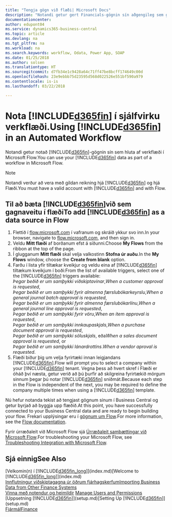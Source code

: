 ```yaml
---
title: "Tengja gögn við flæði| Microsoft Docs"
description: "Notandi getur gert Financials-gögnin sín aðgengileg sem gagnaveitu og tiltekið OData vefslóð úr vefþjónustunni til að búa til sjálfvirkt verkflæði."
documentationcenter: 
author: edupont04
ms.service: dynamics365-business-central
ms.topic: article
ms.devlang: na
ms.tgt_pltfrm: na
ms.workload: na
ms.search.keywords: workflow, Odata, Power App, SOAP
ms.date: 01/25/2018
ms.author: solsen
ms.translationtype: HT
ms.sourcegitcommit: d7fb34e1c9428a64c71ff47be8bcff174649c00d
ms.openlocfilehash: 23e9ebbb75d23595d568d022526e551bf590a979
ms.contentlocale: is-is
ms.lasthandoff: 03/22/2018

---
```

# <a name="using-included365finincludesd365finmdmd-in-an-automated-workflow"></a><span data-ttu-id="f5670-103">Nota [!INCLUDE[d365fin](includes/d365fin_md.md)] í sjálfvirku verkflæði.</span><span class="sxs-lookup"><span data-stu-id="f5670-103">Using [!INCLUDE[d365fin](includes/d365fin_md.md)] in an Automated Workflow</span></span>
<span data-ttu-id="f5670-104">Notandi getur notað [!INCLUDE[d365fin](includes/d365fin_md.md)]-gögnin sín sem hluta af verkflæði í Microsoft Flow.</span><span class="sxs-lookup"><span data-stu-id="f5670-104">You can use your [!INCLUDE[d365fin](includes/d365fin_md.md)] data as part of a workflow in Microsoft Flow.</span></span>  

> [!NOTE]  
>   <span data-ttu-id="f5670-105">Notandi verður að vera með gildan reikning hjá [!INCLUDE[d365fin](includes/d365fin_md.md)] og hjá Flæði.</span><span class="sxs-lookup"><span data-stu-id="f5670-105">You must have a valid account with [!INCLUDE[d365fin](includes/d365fin_md.md)] and with Flow.</span></span>  

## <a name="to-add-included365finincludesd365finmdmd-as-a-data-source-in-flow"></a><span data-ttu-id="f5670-106">Til að bæta [!INCLUDE[d365fin](includes/d365fin_md.md)]við sem gagnaveitu í flæði</span><span class="sxs-lookup"><span data-stu-id="f5670-106">To add [!INCLUDE[d365fin](includes/d365fin_md.md)] as a data source in Flow</span></span>
1. <span data-ttu-id="f5670-107">Flettið í [flow.microsoft.com](https://flow.microsoft.com/en-us/) í vafranum og skráið ykkur svo inn.</span><span class="sxs-lookup"><span data-stu-id="f5670-107">In your browser, navigate to [flow.microsoft.com](https://flow.microsoft.com/en-us/), and then sign in.</span></span>
2. <span data-ttu-id="f5670-108">Veldu **Mitt flæði** af borðanum efst á síðunni.</span><span class="sxs-lookup"><span data-stu-id="f5670-108">Choose **My Flows** from the ribbon at the top of the page.</span></span>
3. <span data-ttu-id="f5670-109">Í glugganum **Mitt flæði** skal velja valkostinn **Stofna úr auðu**.</span><span class="sxs-lookup"><span data-stu-id="f5670-109">In the **My Flows** window, choose the **Create from blank** option.</span></span>
4. <span data-ttu-id="f5670-110">Farðu í lista yfir tiltækar kveikjur og veldu eina af [!INCLUDE[d365fin](includes/d365fin_md.md)] tiltækum kveikjum í boði:</span><span class="sxs-lookup"><span data-stu-id="f5670-110">From the list of available triggers, select one of the [!INCLUDE[d365fin](includes/d365fin_md.md)] triggers available:</span></span>  
    <span data-ttu-id="f5670-111">*Þegar beðið er um samþykki viðskiptavinar*,</span><span class="sxs-lookup"><span data-stu-id="f5670-111">*When a customer approval is requested*,</span></span>  
    <span data-ttu-id="f5670-112">*Þegar beðið er um samþykki fyrir almenna færslubókarkeyrslu*,</span><span class="sxs-lookup"><span data-stu-id="f5670-112">*When a general journal batch approval is requested*,</span></span>  
    <span data-ttu-id="f5670-113">*Þegar beðið er um samþykki fyrir almenna færslubókarlínu*,</span><span class="sxs-lookup"><span data-stu-id="f5670-113">*When a general journal line approval is requested*,</span></span>  
    <span data-ttu-id="f5670-114">*Þegar beðið er um samþykki fyrir vöru*,</span><span class="sxs-lookup"><span data-stu-id="f5670-114">*When an item approval is requested*,</span></span>  
    <span data-ttu-id="f5670-115">*Þegar beðið er um samþykki innkaupaskjals*,</span><span class="sxs-lookup"><span data-stu-id="f5670-115">*When a purchase document approval is requested*,</span></span>  
    <span data-ttu-id="f5670-116">*Þegar beðið er um samþykki söluskjals*, eða</span><span class="sxs-lookup"><span data-stu-id="f5670-116">*When a sales document approval is requested*, or</span></span>  
    <span data-ttu-id="f5670-117">*Þegar beðið er um samþykki lánardrottins*.</span><span class="sxs-lookup"><span data-stu-id="f5670-117">*When a vendor aproval is requested*.</span></span>
5. <span data-ttu-id="f5670-118">Flæði biður þig um velja fyrirtæki innan leigjandans [!INCLUDE[d365fin](includes/d365fin_md.md)].</span><span class="sxs-lookup"><span data-stu-id="f5670-118">Flow will prompt you to select a company within your [!INCLUDE[d365fin](includes/d365fin_md.md)] tenant.</span></span> <span data-ttu-id="f5670-119">Vegna þess að hvert skref í Flæði er óháð því næsta, getur verið að þú þurfir að skilgreina fyrirtækið mörgum sinnum þegar þú notar [!INCLUDE[d365fin](includes/d365fin_md.md)] sniðmát.</span><span class="sxs-lookup"><span data-stu-id="f5670-119">Because each step in the Flow is independent of the next, you may be required to define the company multiple times when using a [!INCLUDE[d365fin](includes/d365fin_md.md)] template.</span></span>

<span data-ttu-id="f5670-120">Nú hefur notanda tekist að tengjast gögnum sínum í Business Central og getur byrjað að byggja upp flæðið.</span><span class="sxs-lookup"><span data-stu-id="f5670-120">At this point, you have successfully connected to your Business Central data and are ready to begin building your flow.</span></span> <span data-ttu-id="f5670-121">Frekari upplýsingar eru í [gögnum um Flow](https://flow.microsoft.com/documentation/getting-started/).</span><span class="sxs-lookup"><span data-stu-id="f5670-121">For more information, see the [Flow documentation](https://flow.microsoft.com/documentation/getting-started/).</span></span>

<span data-ttu-id="f5670-122">Fyrir úrræðaleit við Microsoft Flow sjá [Úrræðaleit samþættingar við Microsoft Flow](across-troubleshooting-how-use-financials-data-source-flow.md).</span><span class="sxs-lookup"><span data-stu-id="f5670-122">For troubleshooting your Microsoft Flow, see [Troubleshooting Integration with Microsoft Flow](across-troubleshooting-how-use-financials-data-source-flow.md).</span></span>

## <a name="see-also"></a><span data-ttu-id="f5670-123">Sjá einnig</span><span class="sxs-lookup"><span data-stu-id="f5670-123">See Also</span></span>
<span data-ttu-id="f5670-124">[Velkomin(n) í [!INCLUDE[d365fin_long](includes/d365fin_long_md.md)]](index.md)</span><span class="sxs-lookup"><span data-stu-id="f5670-124">[Welcome to [!INCLUDE[d365fin_long](includes/d365fin_long_md.md)]](index.md)</span></span>  
[<span data-ttu-id="f5670-125">Innflutningur viðskiptagagna úr öðrum fjárhagskerfum</span><span class="sxs-lookup"><span data-stu-id="f5670-125">Importing Business Data from Other Finance Systems</span></span>](upload-data.md)  
<span data-ttu-id="f5670-126">[Vinna með notendur og heimildir](ui-how-users-permissions.md)  </span><span class="sxs-lookup"><span data-stu-id="f5670-126">[Manage Users and Permissions](ui-how-users-permissions.md)  </span></span>  
<span data-ttu-id="f5670-127">[Uppsetning [!INCLUDE[d365fin](includes/d365fin_md.md)]](setup.md)</span><span class="sxs-lookup"><span data-stu-id="f5670-127">[Setting Up [!INCLUDE[d365fin](includes/d365fin_md.md)]](setup.md)</span></span>  
[<span data-ttu-id="f5670-128">Fjármál</span><span class="sxs-lookup"><span data-stu-id="f5670-128">Finance</span></span>](finance.md)  

